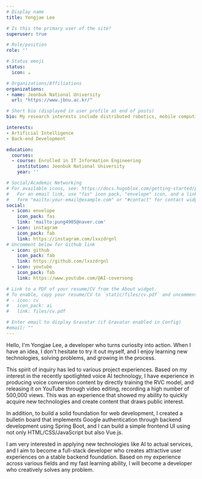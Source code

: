 ```yaml
---
# Display name
title: Yongjae Lee

# Is this the primary user of the site?
superuser: true

# Role/position
role: ''

# Status emoji
status:
  icon: ☕️

# Organizations/Affiliations
organizations:
- name: Jeonbuk National University
  url: "https://www.jbnu.ac.kr/"

# Short bio (displayed in user profile at end of posts)
bio: My research interests include distributed robotics, mobile computing and programmable matter.

interests:
- Artificial Intelligence
- Back-end Development

education:
  courses:
  - course: Enrolled in IT Information Engineering
    institution: Jeonbuk National University
    year: ''

# Social/Academic Networking
# For available icons, see: https://docs.hugoblox.com/getting-started/page-builder/#icons
#   For an email link, use "fas" icon pack, "envelope" icon, and a link in the
#   form "mailto:your-email@example.com" or "#contact" for contact widget.
social:
  - icon: envelope
    icon_pack: fas
    link: 'mailto:pung4905@naver.com'
  - icon: instagram
    icon_pack: fab
    link: https://instagram.com/lxxzdrgnl
# Uncomment below for Github link
  - icon: github
    icon_pack: fab
    link: https://github.com/lxxzdrgnl
  - icon: youtube
    icon_pack: fab
    link: https://www.youtube.com/@AI-coversong

# Link to a PDF of your resume/CV from the About widget.
# To enable, copy your resume/CV to `static/files/cv.pdf` and uncomment the lines below.
# - icon: cv
#   icon_pack: ai
#   link: files/cv.pdf

# Enter email to display Gravatar (if Gravatar enabled in Config)
#email: ""
---
```


Hello, I'm Yongjae Lee, a developer who turns curiosity into action. When I have an idea, I don't hesitate to try it out myself, and I enjoy learning new technologies, solving problems, and growing in the process.

This spirit of inquiry has led to various project experiences. Based on my interest in the recently spotlighted voice AI technology, I have experience in producing voice conversion content by directly training the RVC model, and releasing it on YouTube through video editing, recording a high number of 500,000 views. This was an experience that showed my ability to quickly acquire new technologies and create content that draws public interest.

In addition, to build a solid foundation for web development, I created a bulletin board that implements Google authentication through backend development using Spring Boot, and I can build a simple frontend UI using not only HTML/CSS/JavaScript but also Vue.js.

I am very interested in applying new technologies like AI to actual services, and I aim to become a full-stack developer who creates attractive user experiences on a stable backend foundation. Based on my experience across various fields and my fast learning ability, I will become a developer who creatively solves any problem.